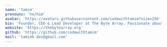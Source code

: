 ```yaml
---
name: 'tamim'
pronouns: 'he/him'
avatar: 'https://avatars.githubusercontent.com/codewithtamim?size=256'
bio: 'Founder, CEO & Lead Developer at The Byte Array. Passionate about Network Programming, Android Development, VPN/Proxy technologies, and On Device ML.'
website: 'https://thebytearray.org'
github: 'https://github.com/codewithtamim'
mail: 'tamimh.dev@gmail.com'
---
```

